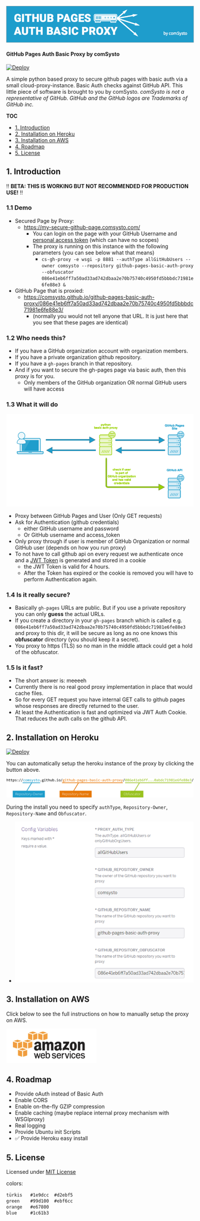 [![](./doc/logo.png)](https://github.com/comsysto/github-pages-basic-auth-proxy)

#### GitHub Pages Auth Basic Proxy by comSysto

[![Deploy](https://www.herokucdn.com/deploy/button.svg)](https://heroku.com/deploy)


A simple python based proxy to secure github pages with basic auth via a small cloud-proxy-instance.
Basic Auth checks against GitHub API. This little piece of software is brought to you by comSysto.
*comSysto is not a representative of GitHub. GitHub and the GitHub logos are Trademarks of GitHub inc.* 

**TOC**
  * [1. Introduction](#1-introduction)
  * [2. Installation on Heroku](#2-installation-on-heroku)
  * [3. Installation on AWS](#3-installation-on-aws)
  * [4. Roadmap](#4-roadmap)
  * [5. License](#5-license)

## 1. Introduction

:bangbang: **BETA: THIS IS WORKING BUT NOT RECOMMENDED FOR PRODUCTION USE!** :bangbang: 
 
### 1.1 Demo

  * Secured Page by Proxy:
    * https://my-secure-github-page.comsysto.com/
      * You can login on the page with your GitHub Username and [personal access token](https://help.github.com/articles/creating-an-access-token-for-command-line-use/) (which can have no scopes)
      * The proxy is running on this instance with the following parameters (you can see below what that means)
        * `cs-gh-proxy -e wsgi -p 8881 --authType allGitHubUsers --owner comsysto --repository github-pages-basic-auth-proxy --obfuscator 086e41eb6ff7a50ad33ad742dbaa2e70b75740c4950fd5bbbdc71981e6fe88e3 &`
  * GitHub Page that is proxied:
    * https://comsysto.github.io/github-pages-basic-auth-proxy/086e41eb6ff7a50ad33ad742dbaa2e70b75740c4950fd5bbbdc71981e6fe88e3/
      * (normally you would not tell anyone that URL. It is just here that you see that these pages are identical)

### 1.2 Who needs this?

  * If you have a GitHub organization account with organization members.
  * If you have a private organization github repository.
  * If you have a `gh-pages` branch in that repository.
  * And if you want to secure the gh-pages page via basic auth, then this proxy is for you.
    * Only members of the GitHub organization OR normal GitHub users will have access
  
### 1.3 What it will do

![](./doc/basic-proxy.png)

  * Proxy between GitHub Pages and User (Only GET requests)
  * Ask for Authentication (github credentials)
    * either GitHub username and password
    * Or GitHub username and access_token
  * Only proxy through if user is member of GitHub Organization or normal GitHub user (depends on how you run proxy)
  * To not have to call github api on every request we authenticate once and a [JWT Token](https://jwt.io/) is generated and stored in a cookie
    * the JWT Token is valid for 4 hours.
    * After the Token has expired or the cookie is removed you will have to perform Authentication again.
  
### 1.4 Is it really secure?
 
  * Basically `gh-pages` URLs are public. But if you use a private repository you can only **guess** the actual URLs. 
  * If you create a directory in your `gh-pages` branch which is called e.g. `086e41eb6ff7a50ad33ad742dbaa2e70b75740c4950fd5bbbdc71981e6fe88e3` and proxy to this dir, it will be secure as long as no one knows this **obfuscator** directory (you should keep it a secret).
  * You proxy to https (TLS) so no man in the middle attack could get a hold of the obfuscator.

### 1.5 Is it fast?
 
  * The short answer is: meeeeh
  * Currently there is no real good proxy implementation in place that would cache files.
  * So for every GET request you have internal GET calls to github pages whose responses are directly returned to the user.
  * At least the Authentication is fast and optimized via JWT Auth Cookie. That reduces the auth calls on the github API.


## 2. Installation on Heroku

[![Deploy](https://www.herokucdn.com/deploy/button.svg)](https://heroku.com/deploy)

You can automatically setup the heroku instance of the proxy by clicking the button above.

![](./doc/urls-and-obfuscator-explained.png)

During the install you need to specify `authType`, `Repository-Owner`, `Repository-Name` and `Obfuscator`.

  * ![](./doc/heroku-env-vars-during-install.png)



## 3. Installation on AWS

Click below to see the full instructions on how to manually setup the proxy on AWS.

[![](./doc/aws-logo.png)](./doc/Howto-Install-on-AWS.md)


## 4. Roadmap

  * Provide oAuth instead of Basic Auth
  * Enable CORS
  * Enable on-the-fly GZIP compression
  * Enable caching (maybe replace internal proxy mechanism with WSGIproxy)
  * Real logging
  * Provide Ubuntu init Scripts
  * :white_check_mark: Provide Heroku easy install


## 5. License

Licensed under [MIT License](./LICENSE.md)

colors: 
```
türkis   #1e9dcc  #d2ebf5  
green    #99d100  #ebf6cc
orange   #e67800
blue     #1c61b3
```
